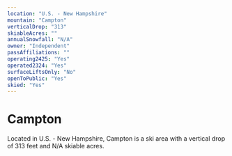 ```yaml
---
location: "U.S. - New Hampshire"
mountain: "Campton"
verticalDrop: "313"
skiableAcres: ""
annualSnowfall: "N/A"
owner: "Independent"
passAffiliations: ""
operating2425: "Yes"
operated2324: "Yes"
surfaceLiftsOnly: "No"
openToPublic: "Yes"
skied: "Yes"
---
```


# Campton

Located in U.S. - New Hampshire, Campton is a ski area with a vertical drop of 313 feet and N/A skiable acres.